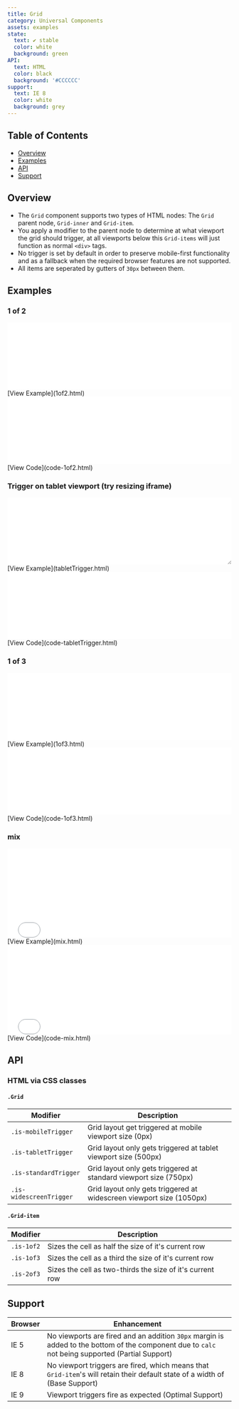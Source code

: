```yaml
---
title: Grid
category: Universal Components
assets: examples
state:
  text: ✔ stable
  color: white
  background: green
API:
  text: HTML
  color: black
  background: '#CCCCCC'
support:
  text: IE 8
  color: white
  background: grey
---
```


## Table of Contents
- [Overview](#overview)
- [Examples](#examples)
- [API](#api)
- [Support](#support)

## Overview

- The `Grid` component supports two types of HTML nodes: The `Grid` parent node, `Grid-inner` and `Grid-item`.
- You apply a modifier to the parent node to determine at what viewport the grid should trigger, at all viewports below this `Grid-items` will just function as normal `<div>` tags.
- No trigger is set by default in order to preserve mobile-first functionality and as a fallback when the required browser features are not supported.
- All items are seperated by gutters of `30px` between them.

## Examples

### 1 of 2
<iframe width="100%" height="150" src="1of2.html" frameborder="0" allowfullscreen></iframe>
[View Example](1of2.html)

<iframe width="100%" height="150" src="code-1of2.html" frameborder="0" allowfullscreen></iframe>
[View Code](code-1of2.html)

### Trigger on tablet viewport (try resizing iframe)
<iframe style="resize: horizontal;" width="100%" height="150" src="tabletTrigger.html" frameborder="0" allowfullscreen></iframe>
[View Example](tabletTrigger.html)

<iframe width="100%" height="150" src="code-tabletTrigger.html" frameborder="0" allowfullscreen></iframe>
[View Code](code-tabletTrigger.html)

### 1 of 3
<iframe width="100%" height="150" src="1of3.html" frameborder="0" allowfullscreen></iframe>
[View Example](1of3.html)

<iframe width="100%" height="150" src="code-1of3.html" frameborder="0" allowfullscreen></iframe>
[View Code](code-1of3.html)

### mix
<iframe width="100%" height="200" src="mix.html" frameborder="0" allowfullscreen></iframe>
[View Example](mix.html)

<iframe width="100%" height="200" src="code-mix.html" frameborder="0" allowfullscreen></iframe>
[View Code](code-mix.html)

## API

### HTML via CSS classes

#### `.Grid`
| Modifier | Description |
|---|---|
| `.is-mobileTrigger` | Grid layout get triggered at mobile viewport size (0px) |
| `.is-tabletTrigger` | Grid layout only gets triggered at tablet viewport size (500px) |
| `.is-standardTrigger` | Grid layout only gets triggered at standard viewport size (750px) |
| `.is-widescreenTrigger` | Grid layout only gets triggered at widescreen viewport size (1050px) |

#### `.Grid-item`
| Modifier | Description |
|---|---|
| `.is-1of2` | Sizes the cell as half the size of it's current row |
| `.is-1of3` | Sizes the cell as a third the size of it's current row |
| `.is-2of3` | Sizes the cell as two-thirds the size of it's current row |

## Support

| Browser | Enhancement |
|---|---|
| IE 5 | No viewports are fired and an addition `30px` margin is added to the bottom of the component due to `calc` not being supported (Partial Support) |
| IE 8 | No viewport triggers are fired, which means that `Grid-item`'s will retain their default state of a width of  (Base Support) |
| IE 9 | Viewport triggers fire as expected (Optimal Support) |